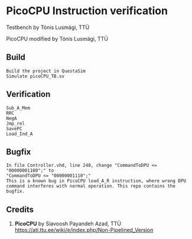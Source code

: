 # PicoCPU Instruction verification

Testbench by Tónis Lusmägi, TTÜ

PicoCPU modified by Tónis Lusmägi, TTÜ

## Build

	Build the project in QuestaSim
	Simulate picoCPU_TB.sv

## Verification

	Sub_A_Mem
	RRC
	NegA
	Jmp_rel
	SavePC
	Load_Ind_A

## Bugfix

	In file Controller.vhd, line 240, change "CommandToDPU <= "00000001100";" to 
	"CommandToDPU <= "00000001110";"
	This is a known bug in PicoCPU load_A_R instruction, where wrong DPU command interferes with normal operation. This repo contains the bugfix.

## Credits

1. **PicoCPU** by Siavoosh Payandeh Azad, TTÜ
https://ati.ttu.ee/wiki/e/index.php/Non-Pipelined_Version